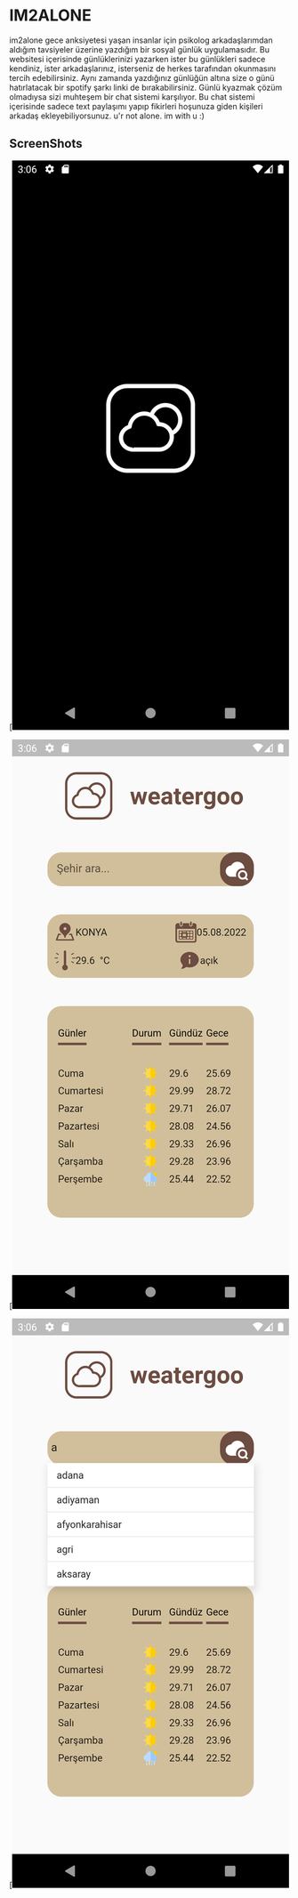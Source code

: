 # IM2ALONE

im2alone gece anksiyetesi yaşan insanlar için psikolog arkadaşlarımdan aldığım tavsiyeler üzerine yazdığım bir sosyal günlük uygulamasıdır. 
Bu websitesi içerisinde günlüklerinizi yazarken ister bu günlükleri sadece kendiniz, ister arkadaşlarınız, isterseniz de herkes tarafından okunmasını tercih edebilirsiniz.
Aynı zamanda yazdığınız günlüğün altına size o günü hatırlatacak bir spotify şarkı linki de bırakabilirsiniz.
Günlü kyazmak çözüm olmadıysa sizi muhteşem bir chat sistemi karşılıyor. Bu chat sistemi içerisinde sadece text paylaşımı yapıp fikirleri hoşunuza giden kişileri arkadaş ekleyebiliyorsunuz.
u'r not alone. im with u :)

## ScreenShots

[![ScreenShot](https://github.com/asimolpiq/weatergoo/blob/main/screenshots/1.png)


[![ScreenShot](https://github.com/asimolpiq/weatergoo/blob/main/screenshots/2.png)


[![ScreenShot](https://github.com/asimolpiq/weatergoo/blob/main/screenshots/3.png)
